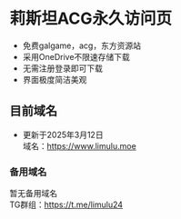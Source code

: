 # 莉斯坦ACG永久访问页
- 免费galgame，acg，东方资源站  
- 采用OneDrive不限速存储下载
- 无需注册登录即可下载
- 界面极度简洁美观
## 目前域名
- 更新于2025年3月12日  
域名：https://www.limulu.moe
### 备用域名
暂无备用域名  
TG群组：https://t.me/limulu24
